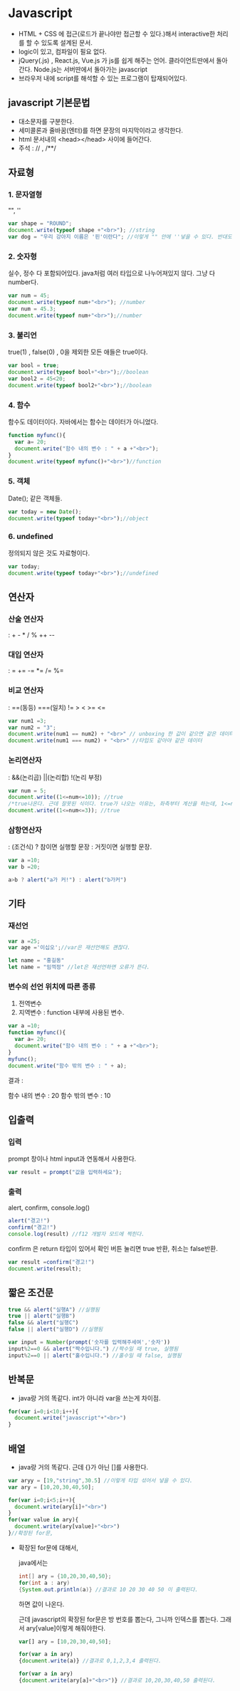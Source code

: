 # Javascript 

- HTML + CSS 에 접근(로드가 끝나야만 접근할 수 있다.)해서 interactive한 처리를 할 수 있도록 설계된 문서. 
- logic이 있고, 컴파일이 필요 없다. 
- jQuery(.js) , React.js, Vue.js 가 js를 쉽게 해주는 언어. 클라이언트딴에서 돌아간다. Node.js는 서버딴에서 돌아가는 javascript
- 브라우저 내에 script를 해석할 수 있는 프로그램이 탑재되어있다.



## javascript 기본문법

- 대소문자를 구분한다.
- 세미콜론과 줄바꿈(엔터)를 하면 문장의 마지막이라고 생각한다.
- html 문서내의 &lt;head&gt;&lt;/head> 사이에 들어간다.
- 주석 : // , /**/



## 자료형

### 1. 문자열형 

"", ''

```javascript
var shape = "ROUND";
document.write(typeof shape +"<br>"); //string
var dog = "우리 강아지 이름은 '핀'이란다"; //이렇게 "" 안에 ''넣을 수 있다. 반대도 가능
```

### 2. 숫자형

실수, 정수 다 포함되어있다. java처럼 여러 타입으로 나누어져있지 않다. 그냥 다 number다.

```javascript
var num = 45;
document.write(typeof num+"<br>"); //number
var num = 45.3;
document.write(typeof num+"<br>");//number
```

### 3. 불리언

true(1) , false(0) , 0을 제외한 모든 애들은 true이다.

```javascript
var bool = true;
document.write(typeof bool+"<br>");//boolean
var bool2 = 45<20;
document.write(typeof bool2+"<br>");//boolean
```

### 4. 함수

함수도 데이터이다. 자바에서는 함수는 데이터가 아니었다.

```javascript
function myfunc(){
  var a= 20;
  document.write("함수 내의 변수 : " + a +"<br>");
}
document.write(typeof myfunc()+"<br>")//function
```

### 5. 객체

Date(); 같은 객체들.

```javascript
var today = new Date();
document.write(typeof today+"<br>");//object
```

### 6. undefined

정의되지 않은 것도 자료형이다.

```javascript
var today;
document.write(typeof today+"<br>");//undefined
```

## 연산자

### 산술 연산자 

: + 	-	 *	 /	 %	  ++ 	--

### 대입 연산자 

: = 	+= 	-= 	*= 	/= 	%=

### 비교 연산자 

: ==(동등) 	===(일치)	!= 	> 	<	>=	<=  

```javascript
var num1 =3;
var num2 = "3";
document.write(num1 == num2) + "<br>" // unboxing 한 값이 같으면 같은 데이터
document.write(num1 === num2) + "<br>" //타입도 같아야 같은 데이터
```

### 논리연산자 

: &&(논리곱)	||(논리합)	!(논리 부정)

```javascript
var num = 5;
document.write((1<=num<=10)); //true
/*true나온다. 근데 잘못된 식이다. true가 나오는 이유는, 좌측부터 계산을 하는데, 1<=num 이 true라서 true=1 로 되고, 1<=10으로 계산되기 때문에 true가 나오는 것이다.*/
document.write((1<=num<=3)); //true
```

### 삼항연산자

: (조건식) ? 참이면 실행할 문장 : 거짓이면 실행할 문장.

```javascript
var a =10;
var b =20;

a>b ? alert("a가 커!") : alert("b가커")
```

## 기타

### 재선언

```javascript
var a =25;
var age ='이십오';//var은 재선언해도 괜찮다.

let name = "홍길동"
let name = "임꺽정" //let은 재선언하면 오류가 뜬다.

```

### 변수의 선언 위치에 따른 종류

1. 전역변수
2. 지역변수 : function 내부에 사용된 변수.

```javascript
var a =10;
function myfunc(){
  var a= 20;
  document.write("함수 내의 변수 : " + a +"<br>");
}
myfunc();
document.write("함수 밖의 변수 : " + a);
```

결과 :

함수 내의 변수 : 20
함수 밖의 변수 : 10



## 입출력

### 입력

prompt 창이나 html input과 연동해서 사용한다.

```javascript
var result = prompt("값을 입력하세요");
```

### 출력

alert, confirm, console.log()

```javascript
alert("경고!")
confirm("경고!")
console.log(result) //f12 개발자 모드에 찍힌다.
```

confirm 은 return 타입이 있어서 확인 버튼 눌리면 true 반환, 취소는 false반환.

```javascript
var result =confirm("경고!")
document.write(result);
```

## 짧은 조건문

```javascript
true && alert("실행A") //실행됨
true || alert("실행B")
false && alert("실행C")
false || alert("실행D") //실행됨

var input = Number(prompt('숫자를 입력해주세여','숫자'))
input%2==0 && alert("짝수입니다.") //짝수일 때 true, 실행됨
input%2==0 || alert("홀수입니다.") //홀수일 때 false, 실행됨
```



## 반복문

- java랑 거의 똑같다. int가 아니라 var을 쓰는게 차이점.

```javascript
for(var i=0;i<10;i++){
  document.write("javascript"+"<br>")
}
```



## 배열

- java랑 거의 똑같다. 근데 {}가 아닌 []를 사용한다.

```javascript
var aryy = [19,"string",30.5] //이렇게 타입 섞어서 넣을 수 있다.
var ary = [10,20,30,40,50];

for(var i=0;i<5;i++){
  document.write(ary[i]+"<br>")
}
for(var value in ary){
  document.write(ary[value]+"<br>")
}//확장된 for문, 
```

- 확장된 for문에 대해서,

  java에서는 

  ```java
  int[] ary = {10,20,30,40,50};
  for(int a : ary)
  {System.out.println(a)} //결과로 10 20 30 40 50 이 출력된다.
  ```

  하면 값이 나온다.

  

  근데 javascript의 확장된 for문은 방 번호를 뽑는다, 그니까 인덱스를 뽑는다. 그래서 ary[value]이렇게 해줘야한다. 

  ```javascript
  var[] ary = [10,20,30,40,50];
  
  for(var a in ary)
  {document.write(a)} //결과로 0,1,2,3,4 출력된다.
  
  for(var a in ary)
  {document.write(ary[a]+"<br>")} //결과로 10,20,30,40,50 출력된다.
  ```

  